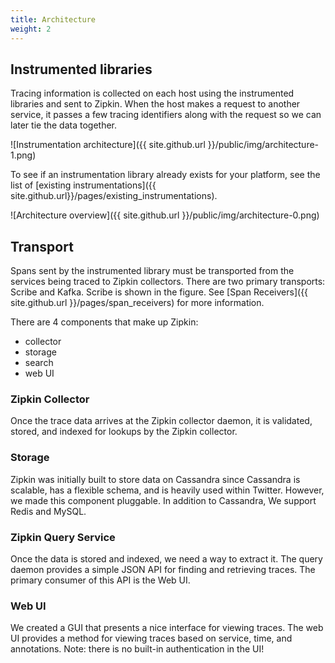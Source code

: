 ```yaml
---
title: Architecture
weight: 2
---
```




Instrumented libraries
----------------------

Tracing information is collected on each host using the instrumented libraries
and sent to Zipkin. When the host makes a request to another service, it passes
a few tracing identifiers along with the request so we can later tie the data
together.

![Instrumentation architecture]({{ site.github.url }}/public/img/architecture-1.png)

To see if an instrumentation library already exists for your platform, see the
list of [existing instrumentations]({{ site.github.url}}/pages/existing_instrumentations).

![Architecture overview]({{ site.github.url }}/public/img/architecture-0.png)

Transport
---------

Spans sent by the instrumented library must be transported from the services being traced to Zipkin collectors.
There are two primary transports: Scribe and Kafka. Scribe is shown in the figure. See [Span Receivers]({{ site.github.url }}/pages/span_receivers) for more information.

There are 4 components that make up Zipkin:
* collector
* storage
* search
* web UI

### Zipkin Collector

Once the trace data arrives at the Zipkin collector daemon, it is validated, stored, and indexed for lookups by the Zipkin collector.

### Storage

Zipkin was initially built to store data on Cassandra since Cassandra is scalable, has a
flexible schema, and is heavily used within Twitter. However, we made this
component pluggable. In addition to Cassandra, We support Redis and MySQL.

### Zipkin Query Service

Once the data is stored and indexed, we need a way to extract it. The query daemon provides a simple JSON API for finding and retrieving traces. The primary consumer of this API is the Web UI.

### Web UI

We created a GUI that presents a nice interface for viewing traces. The web UI provides a
method for viewing traces based on service, time, and annotations.
Note: there is no built-in authentication in the UI!
